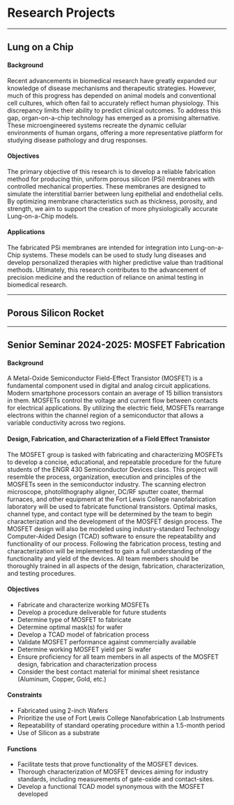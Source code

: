 # Research Projects

---

## Lung on a Chip

#### Background 

Recent advancements in biomedical research have greatly expanded our knowledge of disease mechanisms and therapeutic strategies. However, much of this progress has depended on animal models and conventional cell cultures, which often fail to accurately reflect human physiology. This discrepancy limits their ability to predict clinical outcomes. To address this gap, organ-on-a-chip technology has emerged as a promising alternative. These microengineered systems recreate the dynamic cellular environments of human organs, offering a more representative platform for studying disease pathology and drug responses.

#### Objectives 

The primary objective of this research is to develop a reliable fabrication method for producing thin, uniform porous silicon (PSi) membranes with controlled mechanical properties. These membranes are designed to simulate the interstitial barrier between lung epithelial and endothelial cells. By optimizing membrane characteristics such as thickness, porosity, and strength, we aim to support the creation of more physiologically accurate Lung-on-a-Chip models.

#### Applications 

The fabricated PSi membranes are intended for integration into Lung-on-a-Chip systems. These models can be used to study lung diseases and develop personalized therapies with higher predictive value than traditional methods. Ultimately, this research contributes to the advancement of precision medicine and the reduction of reliance on animal testing in biomedical research.

---

## Porous Silicon Rocket

---

## Senior Seminar 2024-2025: MOSFET Fabrication

#### Background

A Metal-Oxide Semiconductor Field-Effect Transistor (MOSFET) is a fundamental component used in digital and analog circuit applications. Modern smartphone processors contain an average of 15 billion transistors in them. MOSFETs control the voltage and current flow between contacts for electrical applications. By utilizing the electric field, MOSFETs rearrange electrons within the channel region of a semiconductor that allows a variable conductivity across two regions.

#### Design, Fabrication, and Characterization of a Field Effect Transistor

The MOSFET group is tasked with fabricating and characterizing MOSFETs to develop a concise, educational, and repeatable procedure for the future students of the ENGR 430 Semiconductor Devices class. This project will resemble the process, organization, execution and principles of the MOSFETs seen in the semiconductor industry. The scanning electron microscope, photolithography aligner, DC/RF sputter coater, thermal furnaces, and other equipment at the Fort Lewis College nanofabrication laboratory will be used to fabricate functional transistors. Optimal masks, channel type, and contact type will be determined by the team to begin characterization and the development of the MOSFET design process. The MOSFET design will also be modeled using industry-standard Technology Computer-Aided Design (TCAD) software to ensure the repeatability and functionality of our process. Following the fabrication process, testing and characterization will be implemented to gain a full understanding of the functionality and yield of the devices. All team members should be thoroughly trained in all aspects of the design, fabrication, characterization, and testing procedures.

#### Objectives

- Fabricate and characterize working MOSFETs
- Develop a procedure deliverable for future students
- Determine type of MOSFET to fabricate
- Determine optimal mask(s) for wafer
- Develop a TCAD model of fabrication process
- Validate MOSFET performance against commercially available
- Determine working MOSFET yield per Si wafer
- Ensure proficiency for all team members in all aspects of the MOSFET design, fabrication and characterization process
- Consider the best contact material for minimal sheet resistance (Aluminum, Copper, Gold, etc.)

#### Constraints

- Fabricated using 2-inch Wafers
- Prioritize the use of Fort Lewis College Nanofabrication Lab Instruments
- Repeatability of standard operating procedure within a 1.5-month period
- Use of Silicon as a substrate

#### Functions

- Facilitate tests that prove functionality of the MOSFET devices.
- Thorough characterization of MOSFET devices aiming for industry standards, including measurements of gate-oxide and contact-sites.
- Develop a functional TCAD model synonymous with the MOSFET developed
